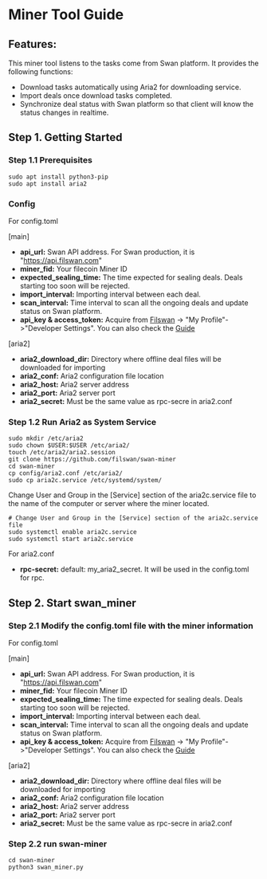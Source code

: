 # Miner Tool Guide

## Features:

This miner tool listens to the tasks come from Swan platform. It provides the following functions:

* Download tasks automatically using Aria2 for downloading service.
* Import deals once download tasks completed.
* Synchronize deal status with Swan platform so that client will know the status changes in realtime.

## Step 1. Getting Started
### Step 1.1 Prerequisites

```shell
sudo apt install python3-pip
sudo apt install aria2
```


### Config

For config.toml

[main]

- **api_url:** Swan API address. For Swan production, it is "https://api.filswan.com"
- **miner_fid:** Your filecoin Miner ID
- **expected_sealing_time:** The time expected for sealing deals. Deals starting too soon will be rejected.
- **import_interval:** Importing interval between each deal.
- **scan_interval:** Time interval to scan all the ongoing deals and update status on Swan platform.
- **api_key & access_token:** Acquire from [Filswan](https://www.filswan.com) -> "My Profile"->"Developer Settings". You
  can also check the [Guide](https://nebulaai.medium.com/how-to-use-api-key-in-swan-a2ebdb005aa4)

[aria2]

- **aria2_download_dir:** Directory where offline deal files will be downloaded for importing
- **aria2_conf:** Aria2 configuration file location
- **aria2_host:** Aria2 server address
- **aria2_port:** Aria2 server port
- **aria2_secret:** Must be the same value as rpc-secre in aria2.conf


### Step 1.2 Run Aria2 as System Service

```shell
sudo mkdir /etc/aria2
sudo chown $USER:$USER /etc/aria2/
touch /etc/aria2/aria2.session
git clone https://github.com/filswan/swan-miner
cd swan-miner
cp config/aria2.conf /etc/aria2/
sudo cp aria2c.service /etc/systemd/system/
```

Change User and Group in the [Service] section of the aria2c.service file to the name of the computer or server where the miner located.

```shell
# Change User and Group in the [Service] section of the aria2c.service file
sudo systemctl enable aria2c.service
sudo systemctl start aria2c.service
```

For aria2.conf

- **rpc-secret:**  default: my_aria2_secret. It will be used in the config.toml for rpc.

## Step 2. Start swan_miner
### Step 2.1 Modify the config.toml file with the miner information

For config.toml

[main]

- **api_url:** Swan API address. For Swan production, it is "https://api.filswan.com"
- **miner_fid:** Your filecoin Miner ID
- **expected_sealing_time:** The time expected for sealing deals. Deals starting too soon will be rejected.
- **import_interval:** Importing interval between each deal.
- **scan_interval:** Time interval to scan all the ongoing deals and update status on Swan platform.
- **api_key & access_token:** Acquire from [Filswan](https://www.filswan.com) -> "My Profile"->"Developer Settings". You
  can also check the [Guide](https://nebulaai.medium.com/how-to-use-api-key-in-swan-a2ebdb005aa4)

[aria2]

- **aria2_download_dir:** Directory where offline deal files will be downloaded for importing
- **aria2_conf:** Aria2 configuration file location
- **aria2_host:** Aria2 server address
- **aria2_port:** Aria2 server port
- **aria2_secret:** Must be the same value as rpc-secre in aria2.conf

### Step 2.2 run swan-miner
```shell
cd swan-miner
python3 swan_miner.py
```
